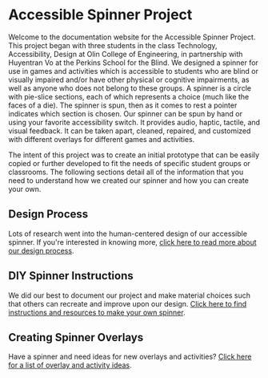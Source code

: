 # Accessible Spinner Project
Welcome to the documentation website for the Accessible Spinner Project. This project began with three students in the class Technology, Accessibility, Design at Olin College of Engineering, in partnership with Huyentran Vo at the Perkins School for the Blind. We designed a spinner for use in games and activities which is accessible to students who are blind or visually impaired and/or have other physical or cognitive impairments, as well as anyone who does not belong to these groups. A spinner is a circle with pie-slice sections, each of which represents a choice (much like the faces of a die). The spinner is spun, then as it comes to rest a pointer indicates which section is chosen. Our spinner can be spun by hand or using your favorite accessibility switch. It provides audio, haptic, tactile, and visual feedback. It can be taken apart, cleaned, repaired, and customized with different overlays for different games and activities.

The intent of this project was to create an initial prototype that can be easily copied or further developed to fit the needs of specific student groups or classrooms.  The following sections detail all of the information that you need to understand how we created our spinner and how you can create your own.

## Design Process
Lots of research went into the human-centered design of our accessible spinner. If you're interested in knowing more, [click here to read more about our design process](process.md). 

## DIY Spinner Instructions
We did our best to document our project and make material choices such that others can recreate and improve upon our design. [Click here to find instructions and resources to make your own spinner](instructions.md).

## Creating Spinner Overlays
Have a spinner and need ideas for new overlays and activities?  [Click here for a list of overlay and activity ideas](overlays.md).
